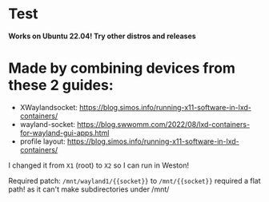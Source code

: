 # Test
**Works on Ubuntu 22.04! Try other distros and releases**

# Made by combining devices from these 2 guides:
- XWaylandsocket: https://blog.simos.info/running-x11-software-in-lxd-containers/
- wayland-socket: https://blog.swwomm.com/2022/08/lxd-containers-for-wayland-gui-apps.html
- profile layout: https://blog.simos.info/running-x11-software-in-lxd-containers/

I changed it from `X1` (root) to `X2` so I can run in Weston!

Required patch: `/mnt/wayland1/{{socket}}` to `/mnt/{{socket}}` required a flat path! as it can't make subdirectories under /mnt/
